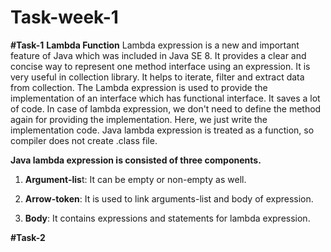 # Task-week-1
**#Task-1**
**Lambda Function**
Lambda expression is a new and important feature of Java which was included in Java SE 8. It provides a clear and concise way to represent one method interface using an expression. It is very useful in collection library. It helps to iterate, filter and extract data from collection.
The Lambda expression is used to provide the implementation of an interface which has functional interface. It saves a lot of code. In case of lambda expression, we don't need to define the method again for providing the implementation. Here, we just write the implementation code.
Java lambda expression is treated as a function, so compiler does not create .class file.

**Java lambda expression is consisted of three components.**

1) **Argument-lis**t: It can be empty or non-empty as well.

2) **Arrow-token**: It is used to link arguments-list and body of expression.

3) **Body**: It contains expressions and statements for lambda expression.

**#Task-2** 
